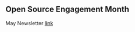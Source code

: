 ## Open Source Engagement Month

May Newsletter [link](https://rokwirecommunity.substack.com/p/rokwire-community-newsletter-may?s=w)
